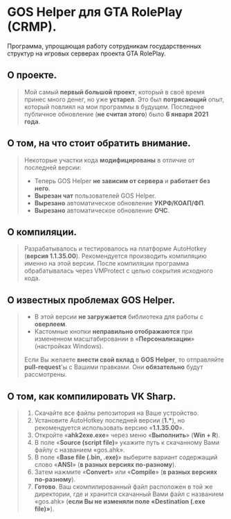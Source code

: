 # GOS Helper для GTA RolePlay (CRMP).
Программа, упрощающая работу сотрудникам государственных структур на игровых серверах проекта GTA RolePlay.

## О проекте.
> Мой самый **первый большой проект**, который в своё время принес много денег, но уже **устарел**.
> Это был **потрясающий** опыт, который повлиял на мои программы в будущем.
> Последнее публичное обновление (**не считая этого**) было **6 января 2021 года**.

## О том, на что стоит обратить внимание.
> Некоторые участки кода **модифицированы** в отличие от последней версии:
> * Теперь GOS Helper **не зависим от сервера** и **работает без него**.
> * **Вырезан чат** пользователей GOS Helper.
> * **Вырезано** автоматическое обновление **УКРФ/КОАП/ФП**.
> * **Вырезано** автоматическое обновление **ОЧС**.

## О компиляции.
> Разрабатывалось и тестировалось на платформе AutoHotkey (**версия 1.1.35.00**).
> Рекомендуется производить компиляцию именно на этой версии.
> После компиляции программа обрабатывалась через VMProtect с целью сокрытия исходного кода.

## О известных проблемах GOS Helper.
> * В этой версии **не загружается** библиотека для работы с **оверлеем**.
> * Кастомные кнопки **неправильно отображаются** при измененном масштабировании в «**Персонализации**» (настройках Windows).
> 
> Если Вы желаете **внести свой вклад** в **GOS Helper**, то отправляйте **pull-request**'ы с Вашими правками. Они **обязательно** будут рассмотрены.

## О том, как компилировать VK Sharp.
> 1. Скачайте все файлы репозитория на Ваше устройство.
> 2. Установите AutoHotkey последней версии (**1.\***), но рекомендуется использовать версию «**1.1.35.00**».
> 3. Откройте «**ahk2exe.exe**» через меню «**Выполнить**» (**Win + R**).
> 4. В поле «**Source (script file)**» укажите путь к скачанному Вами файлу с названием «gos.ahk».
> 5. В поле «**Base file (.bin, .exe)**» выберите вариант содержащий слово «**ANSI**» (**в разных версиях по-разному**).
> 6. Затем нажмите «**Convert**» или «**Compile**» (**в разных версиях по-разному**).
> 7. **Готово**. Ваш скомпилированный файл расположен в той же директории, где и хранится скачанный Вами файл с названием «gos.ahk» (**если Вы не изменяли поле «Destination (.exe file)»**).
